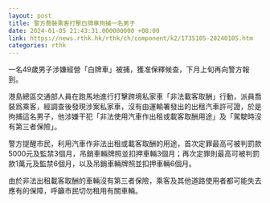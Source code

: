 ```yaml
---
layout: post
title: 警方喬裝乘客打擊白牌車拘捕一名男子
date: 2024-01-05 21:43:31.000000000 +08:00
link: https://news.rthk.hk/rthk/ch/component/k2/1735105-20240105.htm
categories: rthk
---
```


一名49歲男子涉嫌經營「白牌車」被捕，獲准保釋候查，下月上旬再向警方報到。

港島總區交通部人員在跑馬地進行打擊跨境私家車「非法載客取酬」行動，派員喬裝爲乘客，經調查後發現涉案私家車，沒有由運輸署發出的出租汽車許可證，於是拘捕這名男子，他涉嫌干犯「非法使用汽車作出租或載客取酬用途」及「駕駛時沒有第三者保險」。

警方提醒市民，利用汽車作非法出租或載客取酬的用途，首次定罪最高可被判罰款5000元及監禁3個月，吊銷車輛牌照並扣押車輛3個月；再次定罪則最高可被判罰款1萬元及監禁6個月，以及吊銷車輛牌照並扣押車輛6個月。

由於非法出租載客取酬的車輛沒有第三者保險，乘客及其他道路使用者都可能失去應有的保障，呼籲市民切勿租用有關車輛。
